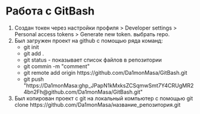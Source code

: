 <h1>Работа с GitBash</h1>
<p>
<ol>
  <li>Создан токен через настройки профиля > Developer settings > Personal access tokens > Generate new token. выбрать repo.</li>
  <li>Был загружен проект на github с помощью ряда команд:
    <ul>
       <li>git init</li>
       <li>git add .</li>
       <li>git status - показывает список файлов в репозитории</li>
       <li>git commin -m "comment"</li>
       <li>git remote add origin https://github.com/Da1monMasa/GitBash.git</li>
       <li>git push "https://Da1monMasa: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@github.com/Da1monMasa/GitBash.git"</li>
    </ul>
  </li>
  <li>Был копирован проект с git на локальный компьютер с помощью git clone https://github.com/Da1monMasa/название_репозитория.git
</p>
